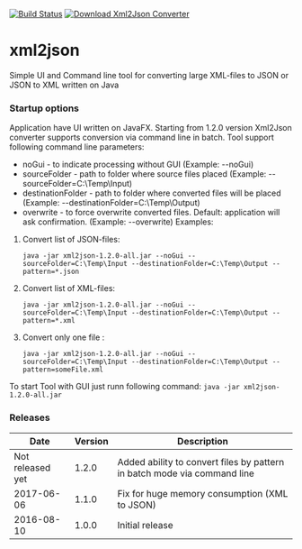 [![Build Status](https://travis-ci.org/AntonMykolaienko/xml2json.svg?branch=master)](https://travis-ci.org/AntonMykolaienko/xml2json) [![Download Xml2Json Converter](https://img.shields.io/sourceforge/dm/xml2json-converter.svg)](https://sourceforge.net/projects/xml2json-converter/files/latest/download)
# xml2json
Simple UI and Command line tool for converting large XML-files to JSON or JSON to XML written on Java

### Startup options
Application have UI written on JavaFX. Starting from 1.2.0 version Xml2Json converter supports conversion via command line in batch. 
Tool support following command line parameters:
- noGui - to indicate processing without GUI (Example: --noGui)
- sourceFolder - path to folder where source files placed (Example: --sourceFolder=C:\Temp\Input)
- destinationFolder - path to folder where converted files will be placed (Example: --destinationFolder=C:\Temp\Output)
- overwrite - to force overwrite converted files. Default: application will ask confirmation. (Example: --overwrite)
Examples:
1. Convert list of JSON-files:
	```
	java -jar xml2json-1.2.0-all.jar --noGui --sourceFolder=C:\Temp\Input --destinationFolder=C:\Temp\Output --pattern=*.json
	```
2. Convert list of XML-files:
	```
	java -jar xml2json-1.2.0-all.jar --noGui --sourceFolder=C:\Temp\Input --destinationFolder=C:\Temp\Output --pattern=*.xml
	```
3. Convert only one file :
	```
	java -jar xml2json-1.2.0-all.jar --noGui --sourceFolder=C:\Temp\Input --destinationFolder=C:\Temp\Output --pattern=someFile.xml
	```
	
To start Tool with GUI just runn following command: 
	```
	java -jar xml2json-1.2.0-all.jar
	```

### Releases
Date | Version | Description
-----|---------|------------
Not released yet|1.2.0|Added ability to convert files by pattern in batch mode via command line
2017-06-06|1.1.0|Fix for huge memory consumption (XML to JSON)
2016-08-10|1.0.0|Initial release
